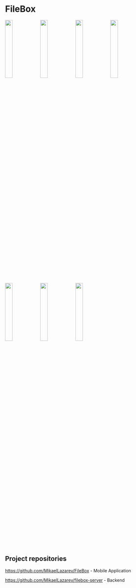 # FileBox
<img src="https://user-images.githubusercontent.com/26343374/89313224-e6873500-d680-11ea-88f8-4fa13a815022.jpg" width="22%"/>
<img src="https://user-images.githubusercontent.com/26343374/89313235-eab35280-d680-11ea-91f3-658a38694f52.jpg" width="22%"/>
<img src="https://user-images.githubusercontent.com/26343374/89313244-ebe47f80-d680-11ea-91ba-527e9acce424.jpg" width="22%"/>
<img src="https://user-images.githubusercontent.com/26343374/89313248-ed15ac80-d680-11ea-9422-c93bef97a845.jpg" width="22%"/>
<img src="https://user-images.githubusercontent.com/26343374/89313251-ee46d980-d680-11ea-9618-2fff5746e77a.jpg" width="22%"/>
<img src="https://user-images.githubusercontent.com/26343374/89313256-ef780680-d680-11ea-96d6-31f7c7c4bb3d.jpg" width="22%"/>
<img src="https://user-images.githubusercontent.com/26343374/89313265-f1da6080-d680-11ea-9766-fbf01ed87e2f.jpg" width="22%"/>



## Project repositories

https://github.com/MikaelLazarev/FileBox - Mobile Application

https://github.com/MikaelLazarev/filebox-server - Backend
